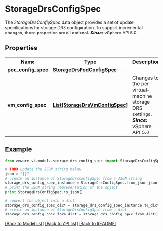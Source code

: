 # StorageDrsConfigSpec

The *StorageDrsConfigSpec* data object provides a set of update specifications for storage DRS configuration.  To support incremental changes, these properties are all optional.  ***Since:*** vSphere API 5.0 

## Properties
Name | Type | Description | Notes
------------ | ------------- | ------------- | -------------
**pod_config_spec** | [**StorageDrsPodConfigSpec**](StorageDrsPodConfigSpec.md) |  | [optional] 
**vm_config_spec** | [**List[StorageDrsVmConfigSpec]**](StorageDrsVmConfigSpec.md) | Changes to the per-virtual-machine storage DRS settings.  ***Since:*** vSphere API 5.0  | [optional] 

## Example

```python
from vmware_vi.models.storage_drs_config_spec import StorageDrsConfigSpec

# TODO update the JSON string below
json = "{}"
# create an instance of StorageDrsConfigSpec from a JSON string
storage_drs_config_spec_instance = StorageDrsConfigSpec.from_json(json)
# print the JSON string representation of the object
print StorageDrsConfigSpec.to_json()

# convert the object into a dict
storage_drs_config_spec_dict = storage_drs_config_spec_instance.to_dict()
# create an instance of StorageDrsConfigSpec from a dict
storage_drs_config_spec_form_dict = storage_drs_config_spec.from_dict(storage_drs_config_spec_dict)
```
[[Back to Model list]](../README.md#documentation-for-models) [[Back to API list]](../README.md#documentation-for-api-endpoints) [[Back to README]](../README.md)


